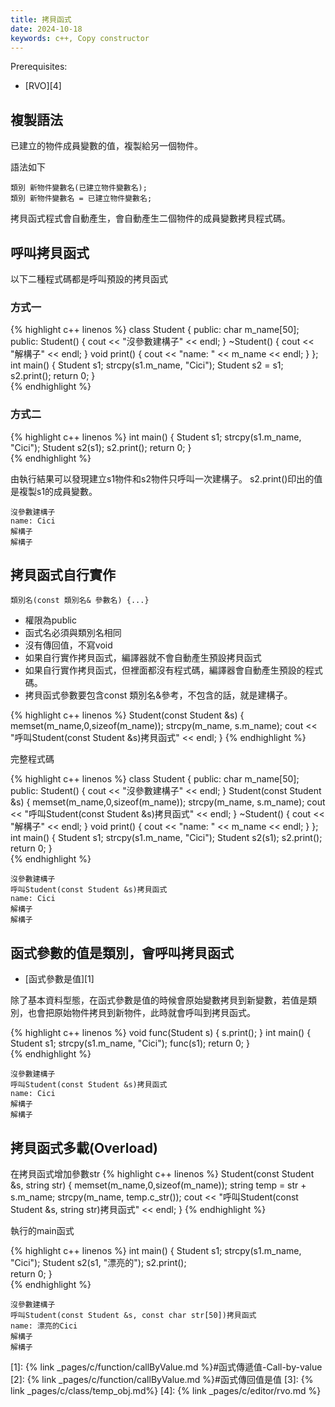 ```yaml
---
title: 拷貝函式
date: 2024-10-18
keywords: c++, Copy constructor
---
```

Prerequisites:
- [RVO][4]

## 複製語法

已建立的物件成員變數的值，複製給另一個物件。

語法如下
```
類別 新物件變數名(已建立物件變數名);
類別 新物件變數名 = 已建立物件變數名;
```

拷貝函式程式會自動產生，會自動產生二個物件的成員變數拷貝程式碼。

## 呼叫拷貝函式

以下二種程式碼都是呼叫預設的拷貝函式

### 方式一

{% highlight c++ linenos %}
class Student {
public:
  char m_name[50];
public:
  Student() {
    cout << "沒參數建構子" << endl;
  }
  ~Student() {
    cout << "解構子" << endl;
  }
  void print() {
    cout << "name: " << m_name << endl;
  }
};
int main() {
  Student s1;
  strcpy(s1.m_name, "Cici");
  Student s2 = s1;
  s2.print();
  return 0;
}  
{% endhighlight %}

### 方式二

{% highlight c++ linenos %}
int main() {
  Student s1;
  strcpy(s1.m_name, "Cici");
  Student s2(s1);
  s2.print();
  return 0;
}  
{% endhighlight %}

由執行結果可以發現建立s1物件和s2物件只呼叫一次建構子。
s2.print()印出的值是複製s1的成員變數。

```
沒參數建構子
name: Cici
解構子
解構子
```

## 拷貝函式自行實作
```
類別名(const 類別名& 參數名) {...}
```

- 權限為public
- 函式名必須與類別名相同
- 沒有傳回值，不寫void
- 如果自行實作拷貝函式，編譯器就不會自動產生預設拷貝函式
- 如果自行實作拷貝函式，但裡面都沒有程式碼，編譯器會自動產生預設的程式碼。
- 拷貝函式參數要包含const 類別名&參考，不包含的話，就是建構子。

{% highlight c++ linenos %}
  Student(const Student &s) {
    memset(m_name,0,sizeof(m_name));
    strcpy(m_name, s.m_name);
    cout << "呼叫Student(const Student &s)拷貝函式" << endl;
  }
{% endhighlight %}

完整程式碼

{% highlight c++ linenos %}
class Student {
public:
  char m_name[50];
public:
  Student() {
    cout << "沒參數建構子" << endl;
  }
  Student(const Student &s) {
    memset(m_name,0,sizeof(m_name));
    strcpy(m_name, s.m_name);
    cout << "呼叫Student(const Student &s)拷貝函式" << endl;
  }
  ~Student() {
    cout << "解構子" << endl;
  }
  void print() {
    cout << "name: " << m_name << endl;
  }
};
int main() {
  Student s1;
  strcpy(s1.m_name, "Cici");
  Student s2(s1);
  s2.print();
  return 0;
}  
{% endhighlight %}

```
沒參數建構子
呼叫Student(const Student &s)拷貝函式
name: Cici
解構子
解構子
```

## 函式參數的值是類別，會呼叫拷貝函式

- [函式參數是值][1]

除了基本資料型態，在函式參數是值的時候會原始變數拷貝到新變數，若值是類別，也會把原始物件拷貝到新物件，此時就會呼叫到拷貝函式。

{% highlight c++ linenos %}
void func(Student s) {
  s.print();
}
int main() {
  Student s1;
  strcpy(s1.m_name, "Cici");
  func(s1);
  return 0;
}  
{% endhighlight %}

```
沒參數建構子
呼叫Student(const Student &s)拷貝函式
name: Cici
解構子
解構子
```

## 拷貝函式多載(Overload)
在拷貝函式增加參數str
{% highlight c++ linenos %}
  Student(const Student &s, string str) {
    memset(m_name,0,sizeof(m_name));
    string temp = str + s.m_name;
    strcpy(m_name, temp.c_str());
    cout << "呼叫Student(const Student &s, string str)拷貝函式" << endl;
  }
{% endhighlight %}  

執行的main函式

{% highlight c++ linenos %}
int main() {
  Student s1;
  strcpy(s1.m_name, "Cici");
  Student s2(s1, "漂亮的");
  s2.print();  
  return 0;
}  
{% endhighlight %} 
```
沒參數建構子
呼叫Student(const Student &s, const char str[50])拷貝函式
name: 漂亮的Cici
解構子
解構子
```   

[1]: {% link _pages/c/function/callByValue.md %}#函式傳遞值-Call-by-value
[2]: {% link _pages/c/function/callByValue.md %}#函式傳回值是值
[3]: {% link _pages/c/class/temp_obj.md%}
[4]: {% link _pages/c/editor/rvo.md %}
